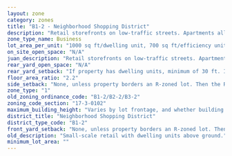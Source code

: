 ```yaml
---
layout: zone
category: zones
title: "B1-2 - Neighborhood Shopping District"
description: "Retail storefronts on low-traffic streets. Apartments allowed above the ground floor."
zone_type_name: Business
lot_area_per_unit: "1000 sq ft/dwelling unit, 700 sq ft/efficiency unit, 700 sq ft/SRO unit"
on_site_open_space: "N/A"
juan_description: "Retail storefronts on low-traffic streets. Apartments allowed above the ground floor."
rear_yard_open_space: "N/A"
rear_yard_setback: "If property has dwelling units, minimum of 30 ft. If its rear property line borders the side property line of an R-zoned lot, the rear setback must equal the side setback of the R-zoned lot. If rear line borders the R lot&#39;s rear line, setback must be at least 16 ft."
floor_area_ratio: "2.2"
side_setback: "None, unless property borders an R-zoned lot. Then the R lot&#39;s front setback applies."
zone_type: "1"
old_zoning_ordinance_code: "B1-2/B2-2/B3-2"
zoning_code_section: "17-3-0102"
maximum_building_height: "Varies by lot frontage, and whether building has ground-floor commercial space. (See 17-3-0408)"
district_title: "Neighborhood Shopping District"
district_type_code: "B1-2"
front_yard_setback: "None, unless property borders an R-zoned lot. Then the front setback must be at least 50% of the R lot&#39;s front setback. (See 17-3-0404.)"
old_description: "Small-scale retail with dwelling units above ground."
minimum_lot_area: ""
---
```

